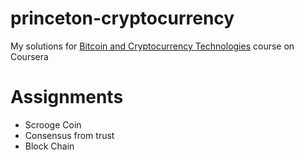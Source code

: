 # princeton-cryptocurrency
My solutions for
[Bitcoin and Cryptocurrency Technologies](https://www.coursera.org/learn/cryptocurrency/)
course on Coursera

# Assignments
* Scrooge Coin
* Consensus from trust
* Block Chain
